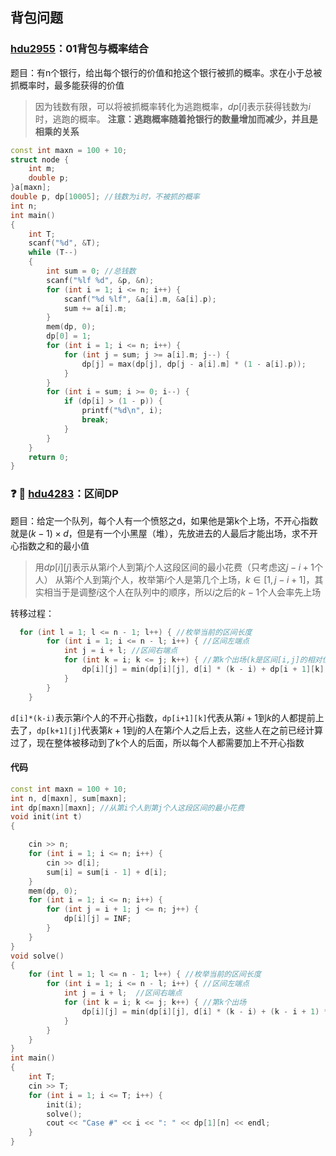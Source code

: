 ## 背包问题
### [hdu2955](http://acm.hdu.edu.cn/showproblem.php?pid=2955)：01背包与概率结合
题目：有n个银行，给出每个银行的价值和抢这个银行被抓的概率。求在小于总被抓概率时，最多能获得的价值
> 因为钱数有限，可以将被抓概率转化为逃跑概率，$dp[i]$表示获得钱数为$i$时，逃跑的概率。
**注意：逃跑概率随着抢银行的数量增加而减少，并且是相乘的关系**
```c++
const int maxn = 100 + 10;
struct node {
    int m;
    double p;
}a[maxn];
double p, dp[10005]; //钱数为i时，不被抓的概率
int n;
int main()
{
    int T;
    scanf("%d", &T);
    while (T--)
    {
        int sum = 0; //总钱数
        scanf("%lf %d", &p, &n);
        for (int i = 1; i <= n; i++) {
            scanf("%d %lf", &a[i].m, &a[i].p);
            sum += a[i].m;
        }
        mem(dp, 0);
        dp[0] = 1;
        for (int i = 1; i <= n; i++) {
            for (int j = sum; j >= a[i].m; j--) {
                dp[j] = max(dp[j], dp[j - a[i].m] * (1 - a[i].p));
            }
        }
        for (int i = sum; i >= 0; i--) {
            if (dp[i] > (1 - p)) { 
                printf("%d\n", i);
                break;
            }
        }
    }
    return 0;
}
```


### :question: :star2: [hdu4283](http://acm.hdu.edu.cn/showproblem.php?pid=4283)：区间DP
题目：给定一个队列，每个人有一个愤怒之d，如果他是第k个上场，不开心指数就是$(k-1)\times d$，但是有一个小黑屋（堆），先放进去的人最后才能出场，求不开心指数之和的最小值
> 用$dp[i][j]$表示从第$i$个人到第$j$个人这段区间的最小花费（只考虑这$j-i+1$个人）
> 从第$i$个人到第$j$个人，枚举第$i$个人是第几个上场，$k\in [1,j-i+1]$，其实相当于是调整$i$这个人在队列中的顺序，所以$i$之后的$k-1$个人会率先上场

转移过程：
```c++
  for (int l = 1; l <= n - 1; l++) { //枚举当前的区间长度
        for (int i = 1; i <= n - l; i++) { //区间左端点
            int j = i + l; //区间右端点
            for (int k = i; k <= j; k++) { //第k个出场(k是区间[i,j]的相对位置)
                dp[i][j] = min(dp[i][j], d[i] * (k - i) + dp[i + 1][k] + dp[k + 1][j] + (k - i + 1) * (sum[j] - sum[k]));
            }
        }
    }
```
`d[i]*(k-i)`表示第$i$个人的不开心指数，`dp[i+1][k]`代表从第$i+1$到$k$的人都提前上去了，`dp[k+1][j]`代表第$k+1$到$j$的人在第$i$个人之后上去，这些人在之前已经计算过了，现在整体被移动到了k个人的后面，所以每个人都需要加上不开心指数
#### 代码
```c++
const int maxn = 100 + 10;
int n, d[maxn], sum[maxn];
int dp[maxn][maxn]; //从第i个人到第j个人这段区间的最小花费
void init(int t)
{

	cin >> n;
	for (int i = 1; i <= n; i++) {
		cin >> d[i];
		sum[i] = sum[i - 1] + d[i];
	}
	mem(dp, 0);
	for (int i = 1; i <= n; i++) {
		for (int j = i + 1; j <= n; j++) {
			dp[i][j] = INF;
		}
	}
}
void solve()
{
	for (int l = 1; l <= n - 1; l++) { //枚举当前的区间长度
		for (int i = 1; i <= n - l; i++) { //区间左端点
			int j = i + l;	//区间右端点
			for (int k = i; k <= j; k++) { //第k个出场
				dp[i][j] = min(dp[i][j], d[i] * (k - i) + (k - i + 1) * (sum[j] - sum[k]) + dp[i + 1][k] + dp[k + 1][j]);
			}
		}
	}
}
int main()
{
	int T;
	cin >> T;
	for (int i = 1; i <= T; i++) {
		init(i);
		solve();
		cout << "Case #" << i << ": " << dp[1][n] << endl;
	}
}
```

